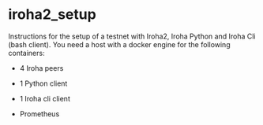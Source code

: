 # iroha2_setup

Instructions for the setup of a testnet with Iroha2, Iroha Python and Iroha Cli (bash client).
You need a host with a docker engine for the following containers:

- 4 Iroha peers

- 1 Python client

- 1 Iroha cli client

- Prometheus
